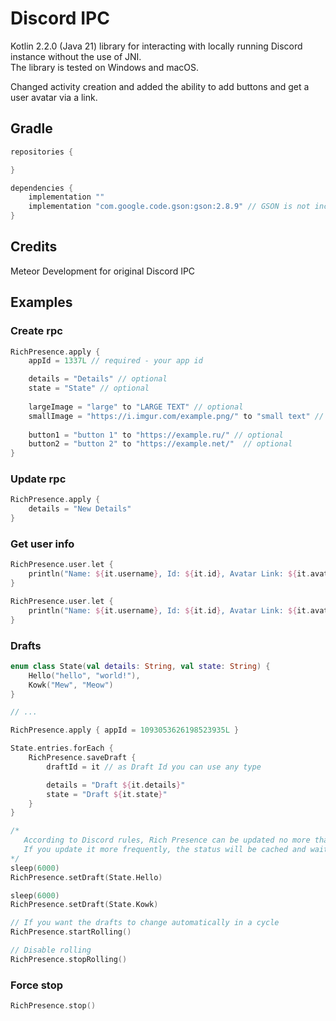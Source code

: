 # Discord IPC
Kotlin 2.2.0 (Java 21) library for interacting with locally running Discord instance without the use of JNI.  
The library is tested on Windows and macOS.

Changed activity creation and added the ability to add buttons and get a user avatar via a link.

## Gradle
```groovy
repositories {

}

dependencies {
    implementation ""
    implementation "com.google.code.gson:gson:2.8.9" // GSON is not included but required
}
```

## Credits 
Meteor Development for original Discord IPC

## Examples

### Create rpc

```kotlin
RichPresence.apply {
    appId = 1337L // required - your app id

    details = "Details" // optional
    state = "State" // optional
    
    largeImage = "large" to "LARGE TEXT" // optional
    smallImage = "https://i.imgur.com/example.png/" to "small text" // optional
    
    button1 = "button 1" to "https://example.ru/" // optional
    button2 = "button 2" to "https://example.net/"  // optional
}
```

### Update rpc
```kotlin
RichPresence.apply {
    details = "New Details"
}
```

### Get user info

```kotlin
RichPresence.user.let {
    println("Name: ${it.username}, Id: ${it.id}, Avatar Link: ${it.avatarLink()}")
}

RichPresence.user.let {
    println("Name: ${it.username}, Id: ${it.id}, Avatar Link: ${it.avatarLink(size = 512, forcePng = true)}")
}
```

### Drafts

```kotlin
enum class State(val details: String, val state: String) {
    Hello("hello", "world!"),
    Kowk("Mew", "Meow")
}

// ... 

RichPresence.apply { appId = 1093053626198523935L }

State.entries.forEach {
    RichPresence.saveDraft {
        draftId = it // as Draft Id you can use any type

        details = "Draft ${it.details}"
        state = "Draft ${it.state}"
    }
}

/*
   According to Discord rules, Rich Presence can be updated no more than once every 5-15 seconds.
   If you update it more frequently, the status will be cached and wait for the next event to be sent.
*/
sleep(6000)
RichPresence.setDraft(State.Hello)

sleep(6000)
RichPresence.setDraft(State.Kowk)

// If you want the drafts to change automatically in a cycle
RichPresence.startRolling()

// Disable rolling
RichPresence.stopRolling()
```

### Force stop

```kotlin
RichPresence.stop()
```


